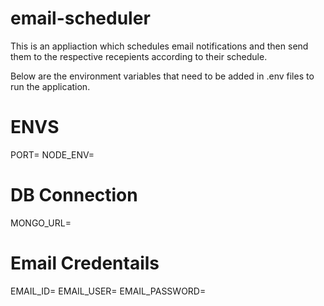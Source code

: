 # email-scheduler
This is an appliaction which schedules email notifications and then send them to the respective recepients according to their schedule. 

Below are the environment variables that need to be added in .env files to run the application.

# ENVS
PORT=
NODE_ENV=

# DB Connection
MONGO_URL=

# Email Credentails
EMAIL_ID=
EMAIL_USER=
EMAIL_PASSWORD=
